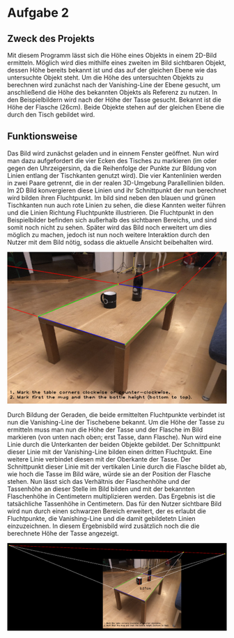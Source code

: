 # Aufgabe 2
## Zweck des Projekts
Mit diesem Programm lässt sich die Höhe eines Objekts in einem 2D-Bild ermitteln. Möglich wird dies mithilfe eines zweiten im Bild sichtbaren Objekt, dessen Höhe bereits bekannt ist und das auf der gleichen Ebene wie das untersuchte Objekt steht. Um die Höhe des untersuchten Objekts zu berechnen wird zunächst nach der Vanishing-Line der Ebene gesucht, um anschließend die Höhe des bekannten Objekts als Referenz zu nutzen. In den Beispielbildern wird nach der Höhe der Tasse gesucht. Bekannt ist die Höhe der Flasche (26cm). Beide Objekte stehen auf der gleichen Ebene die durch den Tisch gebildet wird.

## Funktionsweise
Das Bild wird zunächst geladen und in einnem Fenster geöffnet. Nun wird man dazu aufgefordert die vier Ecken des Tisches zu markieren (im oder gegen den Uhrzeigersinn, da die Reihenfolge der Punkte zur Bildung von Linien entlang der Tischkanten genutzt wird). Die vier Kantenlinien werden in zwei Paare getrennt, die in der realen 3D-Umgebung Parallellinien bilden. Im 2D Bild konvergieren diese Linien und ihr Schnittpunkt der nun berechnet wird bilden ihren Fluchtpunkt. Im bild sind neben den blauen und grünen Tischkanten nun auch rote Linien zu sehen, die diese Kannten weiter führen und die Linien Richtung Fluchtpunkte illustrieren. Die Fluchtpunkt in den Beispielbilder befinden sich außerhalb des sichtbaren Bereichs, und sind somit noch nicht zu sehen. Später wird das Bild noch erweitert um dies möglich zu machen, jedoch ist nun noch weitere Interaktion durch den Nutzer mit dem Bild nötig, sodass die aktuelle Ansicht beibehalten wird.

![vanishing points](https://github.com/keckluis/BildCompAufgaben/blob/main/Aufgabe2/readme_images/vanishing_points.png)

Durch Bildung der Geraden, die beide ermittelten Fluchtpunkte verbindet ist nun die Vanishing-Line der Tischebene bekannt. Um die Höhe der Tasse zu ermitteln muss man nun die Höhe der Tasse und der Flasche im Bild markieren (von unten nach oben; erst Tasse, dann Flasche). Nun wird eine Linie durch die Unterkanten der beiden Objekte gebildet. Der Schnittpunkt dieser Linie mit der Vanishing-Line bilden einen dritten Fluchtpukt. Eine weitere Linie verbindet diesen mit der Oberkante der Tasse. Der Schnittpunkt dieser Linie mit der vertikalen Linie durch die Flasche bildet ab, wie hoch die Tasse im Bild wäre, würde sie an der Position der Flasche stehen. Nun lässt sich das Verhältnis der Flaschenhöhe und der Tassenhöhe an dieser Stelle im Bild bilden und mit der bekannten Flaschenhöhe in Centimetern multiplizieren werden. Das Ergebnis ist die tatsächliche Tassenhöhe in Centimetern. Das für den Nutzer sichtbare Bild wird nun durch einen schwarzen Bereich erweitert, der es erlaubt die Fluchtpunkte, die Vanishing-Line und die damit gebildetetn Linien einzuzeichnen. In diesem Ergebnisbild wird zusätzlich noch die die berechnete Höhe der Tasse angezeigt.

![height measurement](https://github.com/keckluis/BildCompAufgaben/blob/main/Aufgabe2/readme_images/height_measurement.png)

